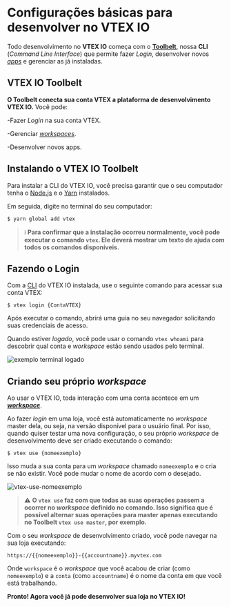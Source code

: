 # Configurações básicas para desenvolver no VTEX IO

Todo desenvolvimento no **VTEX IO** começa com o [**Toolbelt**](*https://developers.vtex.com/vtex-developer-docs/docs/vtex-io-documentation-toolbelt*), nossa **CLI** (_Command Line Interface_) que permite fazer _Login_, desenvolver novos [_apps_](*https://vtex.io/docs/getting-started/desenvolva-componentes-usando-vtex-io-e-react/3/link*) e gerenciar as já instaladas.

## VTEX IO Toolbelt

**O Toolbelt conecta sua conta VTEX a plataforma de desenvolvimento VTEX IO.** Você pode: 

-Fazer _Login_ na sua conta VTEX. 

-Gerenciar [_workspaces_](https://developers.vtex.com/vtex-developer-docs/docs/vtex-io-documentation-workspace).

-Desenvolver novos apps. 

## Instalando o VTEX IO Toolbelt

Para instalar a CLI do VTEX IO, você precisa garantir que o seu computador tenha o [Node.js](https://nodejs.org/) e o [Yarn](https://yarnpkg.com/) instalados.

Em seguida, digite no terminal do seu computador:

```
$ yarn global add vtex
```

>ℹ️ **Para confirmar que a instalação ocorreu normalmente, você pode executar o comando `vtex`. Ele deverá mostrar um texto de ajuda com todos os comandos disponíveis.**

## Fazendo o Login

Com a [CLI](https://developers.vtex.com/vtex-developer-docs/docs/vtex-io-documentation-vtex-io-cli-installation-and-command-reference) do VTEX IO instalada, use o seguinte comando para acessar sua conta VTEX:

```
$ vtex login {ContaVTEX}
```

Após executar o comando, abrirá uma guia no seu navegador solicitando suas credenciais de acesso.

Quando estiver _logado_, você pode usar o comando `vtex whoami` para descobrir qual conta e *workspace* estão sendo usados pelo terminal.

![exemplo terminal logado](https://user-images.githubusercontent.com/52087100/61886028-517e2780-aed5-11e9-9398-b6d2f3909a50.png)
  
## Criando seu próprio *workspace*

Ao usar o VTEX IO, toda interação com uma conta acontece em um [***workspace***](*https://developers.vtex.com/vtex-developer-docs/docs/vtex-io-documentation-workspace*).

Ao fazer *login* em uma loja, você está automaticamente no *workspace* master dela, ou seja, na versão disponível para o usuário final. Por isso, quando quiser testar uma nova configuração, o seu próprio *workspace* de desenvolvimento deve ser criado executando o comando:

```
$ vtex use {nomeexemplo}
```

Isso muda a sua conta para um *workspace* chamado `nomeexemplo` e o cria se não existir. Você pode mudar o nome de acordo com o desejado.

![vtex-use-nomeexemplo](https://user-images.githubusercontent.com/52087100/61886135-7ffc0280-aed5-11e9-983f-4a76615d0574.png)

>⚠️ **O `vtex use` faz com que todas as suas operações passem a ocorrer no _workspace_ definido no comando. Isso significa que é possível alternar suas operações para master apenas executando no Toolbelt `vtex use master`, por exemplo.**

Com o seu *workspace* de desenvolvimento criado, você pode navegar na sua loja executando:

`https://{{nomeexemplo}}-{{accountname}}.myvtex.com`

Onde `workspace` é o *workspace* que você acabou de criar (como `nomeexemplo`) e a `conta` (como `accountname`) é o nome da conta em que você está trabalhando.

**Pronto! Agora você já pode desenvolver sua loja no VTEX IO!**
